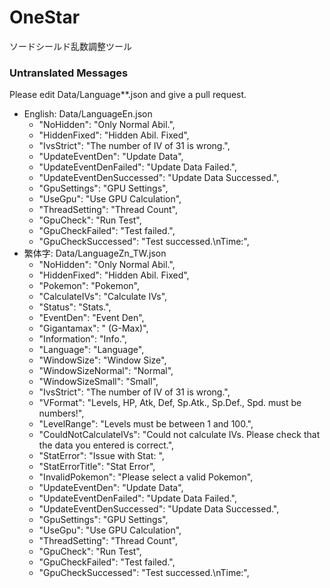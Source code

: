 # OneStar
ソードシールド乱数調整ツール

### Untranslated Messages
Please edit Data/Language**.json and give a pull request.
* English: Data/LanguageEn.json
  * "NoHidden": "Only Normal Abil.",
  * "HiddenFixed": "Hidden Abil. Fixed",
  * "IvsStrict": "The number of IV of 31 is wrong.",
  * "UpdateEventDen": "Update Data",
  * "UpdateEventDenFailed": "Update Data Failed.",
  * "UpdateEventDenSuccessed": "Update Data Successed.",
  * "GpuSettings": "GPU Settings",
  * "UseGpu": "Use GPU Calculation",
  * "ThreadSetting": "Thread Count",
  * "GpuCheck": "Run Test",
  * "GpuCheckFailed": "Test failed.",
  * "GpuCheckSuccessed": "Test successed.\nTime:",
* 繁体字: Data/LanguageZn_TW.json
  * "NoHidden": "Only Normal Abil.",
  * "HiddenFixed": "Hidden Abil. Fixed",
  * "Pokemon": "Pokemon",
  * "CalculateIVs": "Calculate IVs",
  * "Status": "Stats.",
  * "EventDen": "Event Den",
  * "Gigantamax": " (G-Max)",
  * "Information": "Info.",
  * "Language": "Language",
  * "WindowSize": "Window Size",
  * "WindowSizeNormal": "Normal",
  * "WindowSizeSmall": "Small",
  * "IvsStrict": "The number of IV of 31 is wrong.",
  * "VFormat": "Levels, HP, Atk, Def, Sp.Atk., Sp.Def., Spd. must be numbers!",
  * "LevelRange": "Levels must be between 1 and 100.",
  * "CouldNotCalculateIVs": "Could not calculate IVs. Please check that the data you entered is correct.",
  * "StatError": "Issue with Stat: ",
  * "StatErrorTitle": "Stat Error",
  * "InvalidPokemon": "Please select a valid Pokemon",
  * "UpdateEventDen": "Update Data",
  * "UpdateEventDenFailed": "Update Data Failed.",
  * "UpdateEventDenSuccessed": "Update Data Successed.",
  * "GpuSettings": "GPU Settings",
  * "UseGpu": "Use GPU Calculation",
  * "ThreadSetting": "Thread Count",
  * "GpuCheck": "Run Test",
  * "GpuCheckFailed": "Test failed.",
  * "GpuCheckSuccessed": "Test successed.\nTime:",
